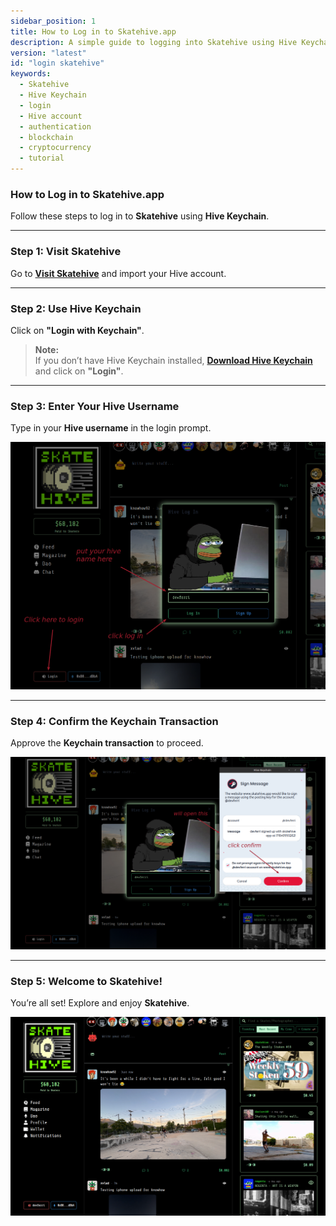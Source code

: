 ```yaml
---
sidebar_position: 1
title: How to Log in to Skatehive.app  
description: A simple guide to logging into Skatehive using Hive Keychain. Learn how to import your Hive account, confirm transactions, and get started on Skatehive.
version: "latest"
id: "login skatehive"
keywords:
  - Skatehive
  - Hive Keychain
  - login
  - Hive account
  - authentication
  - blockchain
  - cryptocurrency
  - tutorial
---
```


### How to Log in to Skatehive.app

Follow these steps to log in to **Skatehive** using **Hive Keychain**.

---

### Step 1: Visit Skatehive

Go to <a href="https://skatehive.app/" class="button-link" target="_blank">**Visit Skatehive**</a> and import your Hive account.


---

### Step 2: Use Hive Keychain

Click on **"Login with Keychain"**.

> **Note:**  
> If you don’t have Hive Keychain installed,  <a href="https://hive-keychain.com/" class="button-link" target="_blank"> **Download Hive Keychain**</a> and click on **"Login"**.


---

### Step 3: Enter Your Hive Username

Type in your **Hive username** in the login prompt.

![Login Screen](../../../../src/assets/Tuto-logIn/1.png)

---

### Step 4: Confirm the Keychain Transaction

Approve the **Keychain transaction** to proceed.

![Transaction Confirmation](../../../../src/assets/Tuto-logIn/2.png)

---

### Step 5: Welcome to Skatehive!

You’re all set! Explore and enjoy **Skatehive**.

![Welcome Screen](../../../../src/assets/Tuto-logIn/3.png)
